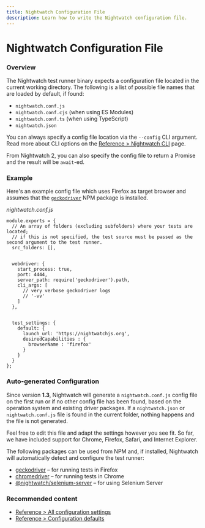 ```yaml
---
title: Nightwatch Configuration File
description: Learn how to write the Nightwatch configuration file.
---
```


<div class="page-header"><h1>Nightwatch Configuration File</h1></div>

### Overview
The Nightwatch test runner binary expects a configuration file located in the current working directory. The following is a list of possible file names that are loaded by default, if found:
- `nightwatch.conf.js`
- `nightwatch.conf.cjs` (when using ES Modules)
- `nightwatch.conf.ts` (when using TypeScript)
- `nightwatch.json`

You can always specify a config file location via the `--config` CLI argument. Read more about CLI options on the [Reference > Nightwatch CLI](/guide/nightwatch-cli/command-line-options.html) page.

<div class="alert alert-info">
From Nightwatch 2, you can also specify the config file to return a Promise and the result will be <code>await</code>-ed.
</div>

### Example
Here's an example config file which uses Firefox as target browser and assumes that the [`geckodriver`](https://www.npmjs.com/package/geckodriver) NPM package is installed.

<div class="sample-test"><i>nightwatch.conf.js</i>
<pre class="line-numbers" data-language="javascript"><code class="language-javascript">module.exports = {
  // An array of folders (excluding subfolders) where your tests are located;
  // if this is not specified, the test source must be passed as the second argument to the test runner.
  src_folders: [],
  <br>
  webdriver: {
    start_process: true,
    port: 4444,
    server_path: require('geckodriver').path,
    cli_args: [
      // very verbose geckodriver logs
      // '-vv'
    ]
  },
  <br>
  test_settings: {
    default: {
      launch_url: 'https://nightwatchjs.org',
      desiredCapabilities : {
        browserName : 'firefox'
      }
    }
  }
};
</code></pre></div>

### Auto-generated Configuration
Since version **1.3**, Nightwatch will generate a `nightwatch.conf.js` config file on the first run or if no other config file has been found, based on the operation system and existing driver packages.
If a `nightwatch.json` or `nightwatch.conf.js` file is found in the current folder, nothing happens and the file is not generated.

Feel free to edit this file and adapt the settings however you see fit. So far, we have included support for Chrome, Firefox, Safari, and Internet Explorer.

The following packages can be used from NPM and, if installed, Nightwatch will automatically detect and configure the test runner:

- [geckodriver][2] – for running tests in Firefox
- [chromedriver][3] – for running tests in Chrome
- [@nightwatch/selenium-server][4] – for using Selenium Server
  
[1]:    /gettingstarted/installation/#install-webdriver
[2]:    https://www.npmjs.com/package/geckodriver
[3]:    https://www.npmjs.com/package/chromedriver
[4]:    https://www.npmjs.com/package/@nightwatch/selenium-server


### Recommended content
- [Reference > All configuration settings](/guide/reference/settings.html)
- [Reference > Configuration defaults](/guide/reference/defaults.html)

